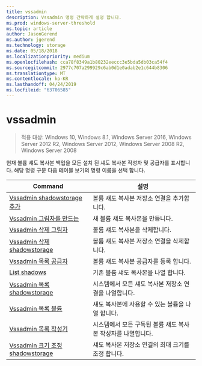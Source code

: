 ```yaml
---
title: vssadmin
description: Vssadmin 명령 간략하게 설명 합니다.
ms.prod: windows-server-threshold
ms.topic: article
author: JasonGerend
ms.author: jgerend
ms.technology: storage
ms.date: 05/18/2018
ms.localizationpriority: medium
ms.openlocfilehash: cca78f8349a1b80232eeccc3e5bda5db03ca54f4
ms.sourcegitcommit: 2977c707a299929c6ab0d1e0adab2e1c644b8306
ms.translationtype: MT
ms.contentlocale: ko-KR
ms.lasthandoff: 04/24/2019
ms.locfileid: "63706585"
---
```

# <a name="vssadmin"></a>vssadmin

>적용 대상: Windows 10, Windows 8.1, Windows Server 2016, Windows Server 2012 R2, Windows Server 2012, Windows Server 2008 R2, Windows Server 2008

현재 볼륨 섀도 복사본 백업을 모든 설치 된 섀도 복사본 작성자 및 공급자를 표시합니다. 해당 명령 구문 다음 테이블 보기의 명령 이름을 선택 합니다.

|Command|설명|
|---|---|
|[Vssadmin shadowstorage 추가](https://docs.microsoft.com/previous-versions/windows/it-pro/windows-server-2012-r2-and-2012/cc788051(v%3dws.11))|볼륨 섀도 복사본 저장소 연결을 추가합니다.|
|[Vssadmin 그림자를 만드는](https://docs.microsoft.com/previous-versions/windows/it-pro/windows-server-2012-r2-and-2012/cc788055(v%3dws.11))|새 볼륨 섀도 복사본을 만듭니다.|
|[Vssadmin 삭제 그림자](vssadmin-delete-shadows.md)|볼륨 섀도 복사본을 삭제합니다.|
|[Vssadmin 삭제 shadowstorage](https://docs.microsoft.com/previous-versions/windows/it-pro/windows-server-2012-r2-and-2012/cc785461(v%3dws.11))|볼륨 섀도 복사본 저장소 연결을 삭제합니다.|
|[Vssadmin 목록 공급자](https://docs.microsoft.com/previous-versions/windows/it-pro/windows-server-2012-r2-and-2012/cc788108(v%3dws.11))|볼륨 섀도 복사본 공급자를 등록 합니다.|
|[List shadows](vssadmin-list-shadows.md)|기존 볼륨 섀도 복사본을 나열 합니다.|
|[Vssadmin 목록 shadowstorage](https://docs.microsoft.com/previous-versions/windows/it-pro/windows-server-2012-r2-and-2012/cc788045(v%3dws.11))|시스템에서 모든 섀도 복사본 저장소 연결을 나열합니다.|
|[Vssadmin 목록 볼륨](https://docs.microsoft.com/previous-versions/windows/it-pro/windows-server-2012-r2-and-2012/cc788064(v%3dws.11))|섀도 복사본에 사용할 수 있는 볼륨을 나열 합니다.|
|[Vssadmin 목록 작성기](vssadmin-list-writers.md)|시스템에서 모든 구독된 볼륨 섀도 복사본 작성자를 나열합니다.|
|[Vssadmin 크기 조정 shadowstorage](https://docs.microsoft.com/previous-versions/windows/it-pro/windows-server-2012-r2-and-2012/cc788050(v%3dws.11))|섀도 복사본 저장소 연결의 최대 크기를 조정 합니다.|